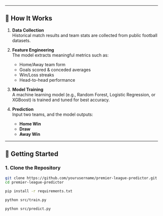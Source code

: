 
---

## 🧠 How It Works

1. **Data Collection**  
   Historical match results and team stats are collected from public football datasets.

2. **Feature Engineering**  
   The model extracts meaningful metrics such as:
   - Home/Away team form
   - Goals scored & conceded averages
   - Win/Loss streaks
   - Head-to-head performance

3. **Model Training**  
   A machine learning model (e.g., Random Forest, Logistic Regression, or XGBoost) is trained and tuned for best accuracy.

4. **Prediction**  
   Input two teams, and the model outputs:
   - **Home Win**
   - **Draw**
   - **Away Win**

---

## 🏁 Getting Started

### 1. Clone the Repository
```bash
git clone https://github.com/yourusername/premier-league-predictor.git
cd premier-league-predictor

pip install -r requirements.txt

python src/train.py

python src/predict.py
